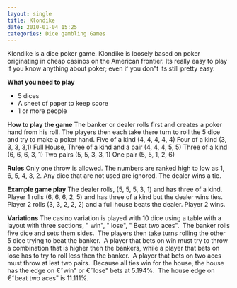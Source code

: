```yaml
---
layout: single
title: Klondike
date: 2010-01-04 15:25
categories: Dice gambling Games
---
```

Klondike is a dice poker game.
Klondike is loosely based on poker originating in cheap casinos on the American frontier.  Its really easy to play if you know anything about poker; even if you don&quot;t its still pretty easy.

<strong>What you need to play</strong>
<ul>
	<li>5 dices</li>
	<li>A sheet of paper to keep score</li>
	<li>1 or more people</li>
</ul>
<strong>How to play the game</strong>
The banker or dealer rolls first and creates a poker hand from his roll.
The players then each take there turn to roll the 5 dice and try to make a poker hand.
Five of a kind (4, 4, 4, 4, 4)
Four of a kind (3, 3, 3, 3,1)
Full House, Three of a kind and a pair (4, 4, 4, 5, 5)
Three of a kind (6, 6, 6, 3, 1)
Two pairs (5, 5, 3, 3, 1)
One pair (5, 5, 1, 2, 6)

<strong>Rules</strong>
Only one throw is allowed.
The numbers are ranked high to low as 1, 6, 5, 4, 3, 2.
Any dice that are not used are ignored.
The dealer wins a tie.

<strong>Example game play</strong>
The dealer rolls, (5, 5, 5, 3, 1) and has three of a kind.
Player 1 rolls (6, 6, 6, 2, 5) and has three of a kind but the dealer wins ties.
Player 2 rolls (3, 3, 2, 2, 2) and a full house beats the dealer.
Player 2 wins.

<strong>Variations</strong>
The casino variation is played with 10 dice using a table with a layout with three sections, "
win", "
lose", "
Beat two aces".  The banker rolls five dice and sets them sides.  The players then take turns rolling the other 5 dice trying to beat the banker.  A player that bets on win must try to throw a combination that is higher then the bankers, while a player that bets on lose has to try to roll less then the banker.  A player that bets on two aces must throw at lest two pairs.  Because all ties win for the house, the house has the edge on €˜win&quot; or €˜lose&quot; bets at 5.194%.  The house edge on €˜beat two aces&quot; is 11.111%.
